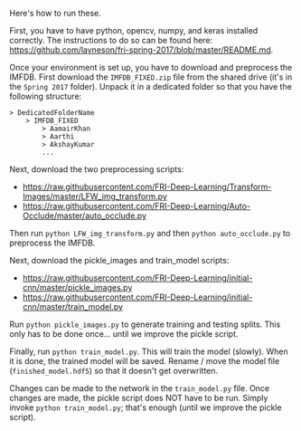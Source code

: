 Here's how to run these.

First, you have to have python, opencv, numpy, and keras installed correctly.
The instructions to do so can be found here: https://github.com/layneson/fri-spring-2017/blob/master/README.md.

Once your environment is set up, you have to download and preprocess the IMFDB.
First download the `IMFDB_FIXED.zip` file from the shared drive (it's in the `Spring 2017` folder).
Unpack it in a dedicated folder so that you have the following structure:

    > DedicatedFolderName
        > IMFDB_FIXED
            > AamairKhan
            > Aarthi
            > AkshayKumar
            ...

Next, download the two preprocessing scripts:
- https://raw.githubusercontent.com/FRI-Deep-Learning/Transform-Images/master/LFW_img_transform.py
- https://raw.githubusercontent.com/FRI-Deep-Learning/Auto-Occlude/master/auto_occlude.py

Then run `python LFW_img_transform.py` and then `python auto_occlude.py` to preprocess the IMFDB.

Next, download the pickle_images and train_model scripts:
- https://raw.githubusercontent.com/FRI-Deep-Learning/initial-cnn/master/pickle_images.py
- https://raw.githubusercontent.com/FRI-Deep-Learning/initial-cnn/master/train_model.py

Run `python pickle_images.py` to generate training and testing splits. This only has to be done once... until we improve the pickle script.

Finally, run `python train_model.py`. This will train the model (slowly). When it is done, the trained model will be saved. Rename / move the model file (`finished_model.hdf5`) so that it doesn't get overwritten.

Changes can be made to the network in the `train_model.py` file. Once changes are made, the pickle script does NOT have to be run.
Simply invoke `python train_model.py`; that's enough (until we improve the pickle script).